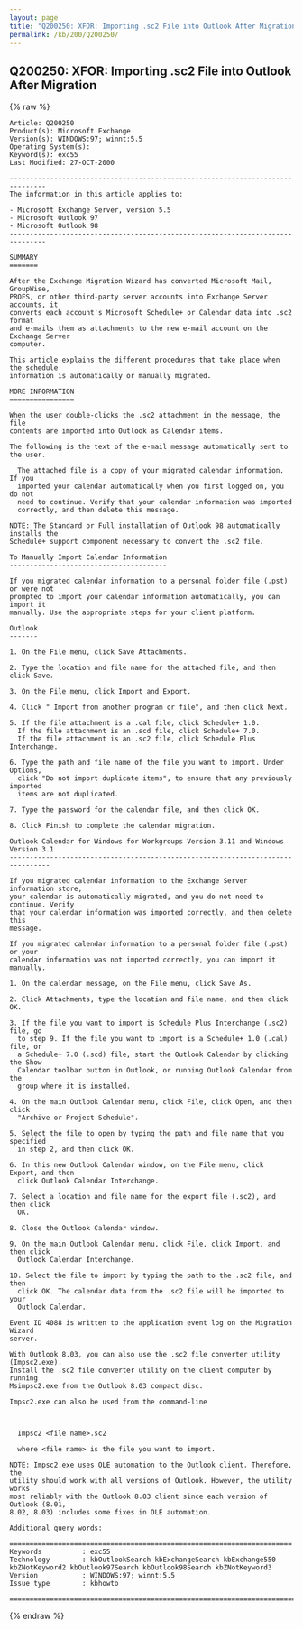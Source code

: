 ```yaml
---
layout: page
title: "Q200250: XFOR: Importing .sc2 File into Outlook After Migration"
permalink: /kb/200/Q200250/
---
```


## Q200250: XFOR: Importing .sc2 File into Outlook After Migration

{% raw %}

	Article: Q200250
	Product(s): Microsoft Exchange
	Version(s): WINDOWS:97; winnt:5.5
	Operating System(s): 
	Keyword(s): exc55
	Last Modified: 27-OCT-2000
	
	-------------------------------------------------------------------------------
	The information in this article applies to:
	
	- Microsoft Exchange Server, version 5.5 
	- Microsoft Outlook 97 
	- Microsoft Outlook 98 
	-------------------------------------------------------------------------------
	
	SUMMARY
	=======
	
	After the Exchange Migration Wizard has converted Microsoft Mail, GroupWise,
	PROFS, or other third-party server accounts into Exchange Server accounts, it
	converts each account's Microsoft Schedule+ or Calendar data into .sc2 format
	and e-mails them as attachments to the new e-mail account on the Exchange Server
	computer.
	
	This article explains the different procedures that take place when the schedule
	information is automatically or manually migrated.
	
	MORE INFORMATION
	================
	
	When the user double-clicks the .sc2 attachment in the message, the file
	contents are imported into Outlook as Calendar items.
	
	The following is the text of the e-mail message automatically sent to the user.
	
	  The attached file is a copy of your migrated calendar information. If you
	  imported your calendar automatically when you first logged on, you do not
	  need to continue. Verify that your calendar information was imported
	  correctly, and then delete this message.
	
	NOTE: The Standard or Full installation of Outlook 98 automatically installs the
	Schedule+ support component necessary to convert the .sc2 file.
	
	To Manually Import Calendar Information
	---------------------------------------
	
	If you migrated calendar information to a personal folder file (.pst) or were not
	prompted to import your calendar information automatically, you can import it
	manually. Use the appropriate steps for your client platform.
	
	Outlook
	-------
	
	1. On the File menu, click Save Attachments.
	
	2. Type the location and file name for the attached file, and then click Save.
	
	3. On the File menu, click Import and Export.
	
	4. Click " Import from another program or file", and then click Next.
	
	5. If the file attachment is a .cal file, click Schedule+ 1.0.
	  If the file attachment is an .scd file, click Schedule+ 7.0.
	  If the file attachment is an .sc2 file, click Schedule Plus Interchange.
	
	6. Type the path and file name of the file you want to import. Under Options,
	  click "Do not import duplicate items", to ensure that any previously imported
	  items are not duplicated.
	
	7. Type the password for the calendar file, and then click OK.
	
	8. Click Finish to complete the calendar migration.
	
	Outlook Calendar for Windows for Workgroups Version 3.11 and Windows Version 3.1
	--------------------------------------------------------------------------------
	
	If you migrated calendar information to the Exchange Server information store,
	your calendar is automatically migrated, and you do not need to continue. Verify
	that your calendar information was imported correctly, and then delete this
	message.
	
	If you migrated calendar information to a personal folder file (.pst) or your
	calendar information was not imported correctly, you can import it manually.
	
	1. On the calendar message, on the File menu, click Save As.
	
	2. Click Attachments, type the location and file name, and then click OK.
	
	3. If the file you want to import is Schedule Plus Interchange (.sc2) file, go
	  to step 9. If the file you want to import is a Schedule+ 1.0 (.cal) file, or
	  a Schedule+ 7.0 (.scd) file, start the Outlook Calendar by clicking the Show
	  Calendar toolbar button in Outlook, or running Outlook Calendar from the
	  group where it is installed.
	
	4. On the main Outlook Calendar menu, click File, click Open, and then click
	  "Archive or Project Schedule".
	
	5. Select the file to open by typing the path and file name that you specified
	  in step 2, and then click OK.
	
	6. In this new Outlook Calendar window, on the File menu, click Export, and then
	  click Outlook Calendar Interchange.
	
	7. Select a location and file name for the export file (.sc2), and then click
	  OK.
	
	8. Close the Outlook Calendar window.
	
	9. On the main Outlook Calendar menu, click File, click Import, and then click
	  Outlook Calendar Interchange.
	
	10. Select the file to import by typing the path to the .sc2 file, and then
	  click OK. The calendar data from the .sc2 file will be imported to your
	  Outlook Calendar.
	
	Event ID 4088 is written to the application event log on the Migration Wizard
	server.
	
	With Outlook 8.03, you can also use the .sc2 file converter utility (Impsc2.exe).
	Install the .sc2 file converter utility on the client computer by running
	Msimpsc2.exe from the Outlook 8.03 compact disc.
	
	Impsc2.exe can also be used from the command-line
	
	  
	
	  Impsc2 <file name>.sc2
	
	  where <file name> is the file you want to import.
	
	NOTE: Impsc2.exe uses OLE automation to the Outlook client. Therefore, the
	utility should work with all versions of Outlook. However, the utility works
	most reliably with the Outlook 8.03 client since each version of Outlook (8.01,
	8.02, 8.03) includes some fixes in OLE automation.
	
	Additional query words:
	
	======================================================================
	Keywords          : exc55 
	Technology        : kbOutlookSearch kbExchangeSearch kbExchange550 kbZNotKeyword2 kbOutlook97Search kbOutlook98Search kbZNotKeyword3
	Version           : WINDOWS:97; winnt:5.5
	Issue type        : kbhowto
	
	=============================================================================
	

{% endraw %}
